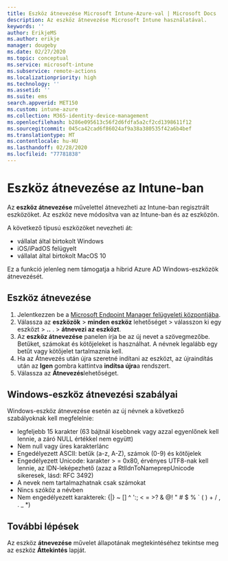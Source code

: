 ```yaml
---
title: Eszköz átnevezése Microsoft Intune-Azure-val | Microsoft Docs
description: Az eszköz átnevezése Microsoft Intune használatával.
keywords: ''
author: ErikjeMS
ms.author: erikje
manager: dougeby
ms.date: 02/27/2020
ms.topic: conceptual
ms.service: microsoft-intune
ms.subservice: remote-actions
ms.localizationpriority: high
ms.technology: ''
ms.assetid: ''
ms.suite: ems
search.appverid: MET150
ms.custom: intune-azure
ms.collection: M365-identity-device-management
ms.openlocfilehash: b286e095613c56f2d6fdfa5a2cf2cd1398611f12
ms.sourcegitcommit: 045ca42cad6f86024af9a38a380535f42a6b4bef
ms.translationtype: MT
ms.contentlocale: hu-HU
ms.lasthandoff: 02/28/2020
ms.locfileid: "77781838"
---
```

# <a name="rename-a-device-in-intune"></a>Eszköz átnevezése az Intune-ban

Az **eszköz átnevezése** művelettel átnevezheti az Intune-ban regisztrált eszközöket. Az eszköz neve módosítva van az Intune-ban és az eszközön.

A következő típusú eszközöket nevezheti át:
- vállalat által birtokolt Windows 
- iOS/iPadOS felügyelt
- vállalat által birtokolt MacOS 10

Ez a funkció jelenleg nem támogatja a hibrid Azure AD Windows-eszközök átnevezését.

## <a name="rename-a-device"></a>Eszköz átnevezése

1. Jelentkezzen be a [Microsoft Endpoint Manager felügyeleti központjába](https://go.microsoft.com/fwlink/?linkid=2109431).
3. Válassza az **eszközök** > **minden eszköz** lehetőséget > válasszon ki egy eszközt > **..** . > **átnevezi az eszközt**.
4. Az **eszköz átnevezése** panelen írja be az új nevet a szövegmezőbe. Betűket, számokat és kötőjeleket is használhat. A névnek legalább egy betűt vagy kötőjelet tartalmaznia kell.
5. Ha az Átnevezés után újra szeretné indítani az eszközt, az újraindítás után az **Igen** gombra kattintva **indítsa újra**a rendszert.
6. Válassza az **Átnevezés**lehetőséget.

## <a name="windows-device-rename-rules"></a>Windows-eszköz átnevezési szabályai
Windows-eszköz átnevezése esetén az új névnek a következő szabályoknak kell megfelelnie:
- legfeljebb 15 karakter (63 bájtnál kisebbnek vagy azzal egyenlőnek kell lennie, a záró NULL értékkel nem együtt)
- Nem null vagy üres karakterlánc
- Engedélyezett ASCII: betűk (a-z, A-Z), számok (0-9) és kötőjelek
- Engedélyezett Unicode: karakter > = 0x80, érvényes UTF8-nak kell lennie, az IDN-leképezhető (azaz a RtlIdnToNameprepUnicode sikeresek, lásd: RFC 3492)
- A nevek nem tartalmazhatnak csak számokat
- Nincs szóköz a névben
- Nem engedélyezett karakterek: {|} ~ [\] ^ ':; < = >? & @! " # $ % ` ( ) + / , . _ *)


## <a name="next-steps"></a>További lépések

Az eszköz **átnevezése** művelet állapotának megtekintéséhez tekintse meg az eszköz **Áttekintés** lapját.
